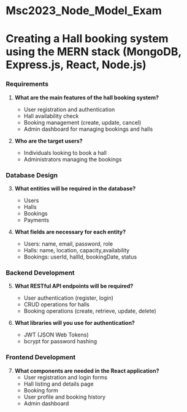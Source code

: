 # Msc2023_Node_Model_Exam

# Creating a Hall booking system using the MERN stack (MongoDB, Express.js, React, Node.js)

### Requirements
1. **What are the main features of the hall booking system?**
   - User registration and authentication
   - Hall availability check
   - Booking management (create, update, cancel)
   - Admin dashboard for managing bookings and halls

2. **Who are the target users?**
   - Individuals looking to book a hall
   - Administrators managing the bookings

### Database Design
3. **What entities will be required in the database?**
   - Users
   - Halls
   - Bookings
   - Payments

4. **What fields are necessary for each entity?**
   - Users: name, email, password, role
   - Halls: name, location, capacity,availability
   - Bookings: userId, hallId, bookingDate, status

### Backend Development
5. **What RESTful API endpoints will be required?**
   - User authentication (register, login)
   - CRUD operations for halls
   - Booking operations (create, retrieve, update, delete)

6. **What libraries will you use for authentication?**
   - JWT (JSON Web Tokens)
   - bcrypt for password hashing

### Frontend Development
7. **What components are needed in the React application?**
   - User registration and login forms
   - Hall listing and details page
   - Booking form
   - User profile and booking history
   - Admin dashboard
